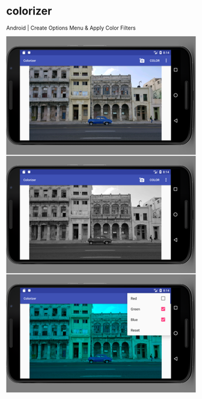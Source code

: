 # colorizer
Android | Create Options Menu &amp; Apply Color Filters

![ColorizerOne](https://github.com/SonyaMoisset/colorizer/blob/master/colorizerOne.png)
![ColorizerTwo](https://github.com/SonyaMoisset/colorizer/blob/master/colorizerTwo.png)
![ColorizerThree](https://github.com/SonyaMoisset/colorizer/blob/master/colorizerThree.png)
